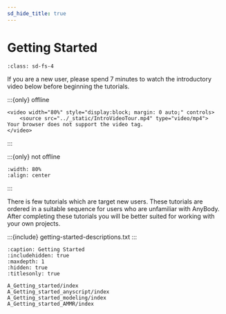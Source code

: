 ```yaml
---
sd_hide_title: true
---
```

# **Getting Started**

```{rubric} Getting Started Tutorials
:class: sd-fs-4
```

If you are a new user, please spend 7 minutes to watch the introductory video below before beginning the tutorials.

:::{only} offline 

```{raw} html
<video width="80%" style="display:block; margin: 0 auto;" controls>
    <source src="../_static/IntroVideoTour.mp4" type="video/mp4">
Your browser does not support the video tag.
</video>
```
:::

:::{only} not offline

```{youtube} Y4H-8FMJlis
:width: 80%
:align: center

```
:::


There is few tutorials which are target new users. These tutorials are ordered
in a suitable sequence for users who are unfamiliar with AnyBody. After completing 
these tutorials you will be better suited for working with your own projects.

:::{include} getting-started-descriptions.txt
:::



```{toctree}
:caption: Getting Started
:includehidden: true
:maxdepth: 1
:hidden: true
:titlesonly: true

A_Getting_started/index
A_Getting_started_anyscript/index
A_Getting_started_modeling/index
A_Getting_started_AMMR/index

```